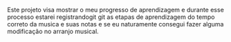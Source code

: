 Este projeto visa mostrar o meu progresso de aprendizagem e durante esse processo estarei registrandogit git as etapas de aprendizagem do tempo correto da musica e suas notas e se eu naturamente consegui fazer alguma modificação no arranjo musical.

